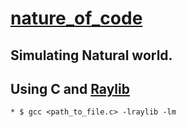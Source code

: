 # [nature_of_code](https://natureofcode.com/)
## Simulating Natural world.

## Using C and [Raylib](https://www.raylib.com/)
    * $ gcc <path_to_file.c> -lraylib -lm

